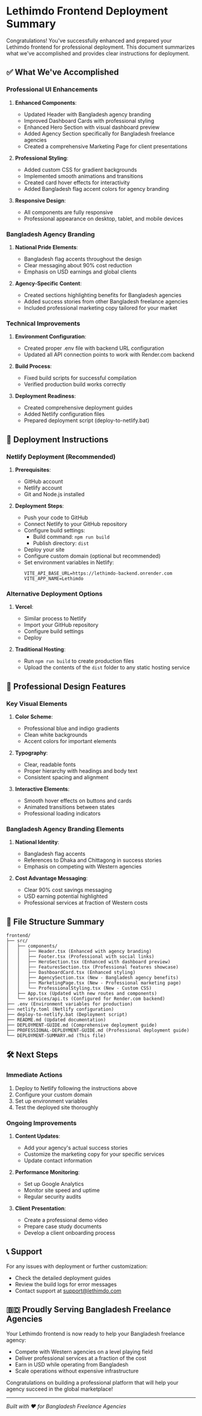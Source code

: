 # Lethimdo Frontend Deployment Summary

Congratulations! You've successfully enhanced and prepared your Lethimdo frontend for professional deployment. This document summarizes what we've accomplished and provides clear instructions for deployment.

## ✅ What We've Accomplished

### Professional UI Enhancements
1. **Enhanced Components**:
   - Updated Header with Bangladesh agency branding
   - Improved Dashboard Cards with professional styling
   - Enhanced Hero Section with visual dashboard preview
   - Added Agency Section specifically for Bangladesh freelance agencies
   - Created a comprehensive Marketing Page for client presentations

2. **Professional Styling**:
   - Added custom CSS for gradient backgrounds
   - Implemented smooth animations and transitions
   - Created card hover effects for interactivity
   - Added Bangladesh flag accent colors for agency branding

3. **Responsive Design**:
   - All components are fully responsive
   - Professional appearance on desktop, tablet, and mobile devices

### Bangladesh Agency Branding
1. **National Pride Elements**:
   - Bangladesh flag accents throughout the design
   - Clear messaging about 90% cost reduction
   - Emphasis on USD earnings and global clients

2. **Agency-Specific Content**:
   - Created sections highlighting benefits for Bangladesh agencies
   - Added success stories from other Bangladesh freelance agencies
   - Included professional marketing copy tailored for your market

### Technical Improvements
1. **Environment Configuration**:
   - Created proper .env file with backend URL configuration
   - Updated all API connection points to work with Render.com backend

2. **Build Process**:
   - Fixed build scripts for successful compilation
   - Verified production build works correctly

3. **Deployment Readiness**:
   - Created comprehensive deployment guides
   - Added Netlify configuration files
   - Prepared deployment script (deploy-to-netlify.bat)

## 🚀 Deployment Instructions

### Netlify Deployment (Recommended)
1. **Prerequisites**:
   - GitHub account
   - Netlify account
   - Git and Node.js installed

2. **Deployment Steps**:
   - Push your code to GitHub
   - Connect Netlify to your GitHub repository
   - Configure build settings:
     - Build command: `npm run build`
     - Publish directory: `dist`
   - Deploy your site
   - Configure custom domain (optional but recommended)
   - Set environment variables in Netlify:
     ```
     VITE_API_BASE_URL=https://lethimdo-backend.onrender.com
     VITE_APP_NAME=Lethimdo
     ```

### Alternative Deployment Options
1. **Vercel**:
   - Similar process to Netlify
   - Import your GitHub repository
   - Configure build settings
   - Deploy

2. **Traditional Hosting**:
   - Run `npm run build` to create production files
   - Upload the contents of the `dist` folder to any static hosting service

## 🎨 Professional Design Features

### Key Visual Elements
1. **Color Scheme**:
   - Professional blue and indigo gradients
   - Clean white backgrounds
   - Accent colors for important elements

2. **Typography**:
   - Clear, readable fonts
   - Proper hierarchy with headings and body text
   - Consistent spacing and alignment

3. **Interactive Elements**:
   - Smooth hover effects on buttons and cards
   - Animated transitions between states
   - Professional loading indicators

### Bangladesh Agency Branding Elements
1. **National Identity**:
   - Bangladesh flag accents
   - References to Dhaka and Chittagong in success stories
   - Emphasis on competing with Western agencies

2. **Cost Advantage Messaging**:
   - Clear 90% cost savings messaging
   - USD earning potential highlighted
   - Professional services at fraction of Western costs

## 📁 File Structure Summary

```
frontend/
├── src/
│   ├── components/
│   │   ├── Header.tsx (Enhanced with agency branding)
│   │   ├── Footer.tsx (Professional with social links)
│   │   ├── HeroSection.tsx (Enhanced with dashboard preview)
│   │   ├── FeaturesSection.tsx (Professional features showcase)
│   │   ├── DashboardCard.tsx (Enhanced styling)
│   │   ├── AgencySection.tsx (New - Bangladesh agency benefits)
│   │   ├── MarketingPage.tsx (New - Professional marketing page)
│   │   └── ProfessionalStyling.tsx (New - Custom CSS)
│   ├── App.tsx (Updated with new routes and components)
│   └── services/api.ts (Configured for Render.com backend)
├── .env (Environment variables for production)
├── netlify.toml (Netlify configuration)
├── deploy-to-netlify.bat (Deployment script)
├── README.md (Updated documentation)
├── DEPLOYMENT-GUIDE.md (Comprehensive deployment guide)
├── PROFESSIONAL-DEPLOYMENT-GUIDE.md (Professional deployment guide)
└── DEPLOYMENT-SUMMARY.md (This file)
```

## 🛠️ Next Steps

### Immediate Actions
1. Deploy to Netlify following the instructions above
2. Configure your custom domain
3. Set up environment variables
4. Test the deployed site thoroughly

### Ongoing Improvements
1. **Content Updates**:
   - Add your agency's actual success stories
   - Customize the marketing copy for your specific services
   - Update contact information

2. **Performance Monitoring**:
   - Set up Google Analytics
   - Monitor site speed and uptime
   - Regular security audits

3. **Client Presentation**:
   - Create a professional demo video
   - Prepare case study documents
   - Develop a client onboarding process

## 📞 Support

For any issues with deployment or further customization:
- Check the detailed deployment guides
- Review the build logs for error messages
- Contact support at support@lethimdo.com

## 🇧🇩 Proudly Serving Bangladesh Freelance Agencies

Your Lethimdo frontend is now ready to help your Bangladesh freelance agency:
- Compete with Western agencies on a level playing field
- Deliver professional services at a fraction of the cost
- Earn in USD while operating from Bangladesh
- Scale operations without expensive infrastructure

Congratulations on building a professional platform that will help your agency succeed in the global marketplace!

---
*Built with ❤️ for Bangladesh Freelance Agencies*